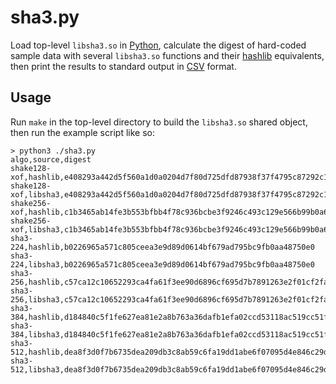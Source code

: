 # sha3.py

Load top-level `libsha3.so` in [Python][], calculate the digest of
hard-coded sample data with several `libsha3.so` functions and their
[hashlib][] equivalents, then print the results to standard output in
[CSV][] format.

## Usage

Run `make` in the top-level directory to build the `libsha3.so` shared
object, then run the example script like so:

    > python3 ./sha3.py
    algo,source,digest
    shake128-xof,hashlib,e408293a442d5f560a1d0a0204d7f80d725dfd87938f37f4795c87292c1e4f28
    shake128-xof,libsha3,e408293a442d5f560a1d0a0204d7f80d725dfd87938f37f4795c87292c1e4f28
    shake256-xof,hashlib,c1b3465ab14fe3b553bfbb4f78c936bcbe3f9246c493c129e566b99b0a6d6914
    shake256-xof,libsha3,c1b3465ab14fe3b553bfbb4f78c936bcbe3f9246c493c129e566b99b0a6d6914
    sha3-224,hashlib,b0226965a571c805ceea3e9d89d0614bf679ad795bc9fb0aa48750e0
    sha3-224,libsha3,b0226965a571c805ceea3e9d89d0614bf679ad795bc9fb0aa48750e0
    sha3-256,hashlib,c57ca12c10652293ca4fa61f3ee90d6896cf695d7b7891263e2f01cf2fa61cf8
    sha3-256,libsha3,c57ca12c10652293ca4fa61f3ee90d6896cf695d7b7891263e2f01cf2fa61cf8
    sha3-384,hashlib,d184840c5f1fe627ea81e2a8b763a36dafb1efa02ccd53118ac519cc51fb8ae1c1350da7707c5801fb944dce26afb813
    sha3-384,libsha3,d184840c5f1fe627ea81e2a8b763a36dafb1efa02ccd53118ac519cc51fb8ae1c1350da7707c5801fb944dce26afb813
    sha3-512,hashlib,dea8f3d0f7b6735dea209db3c8ab59c6fa19dd1abe6f07095d4e846c29da0e484ee8d8dc0bb567419ecfc806e00d4e61982b6536fdf40ad47cb4397628fc8c88
    sha3-512,libsha3,dea8f3d0f7b6735dea209db3c8ab59c6fa19dd1abe6f07095d4e846c29da0e484ee8d8dc0bb567419ecfc806e00d4e61982b6536fdf40ad47cb4397628fc8c88

[csv]: https://en.wikipedia.org/wiki/Comma-separated_values
  "Comma-separated value."
[python]: https://python.org/
  "Python programming language."
[ctypes]: https://docs.python.org/3/library/ctypes.html
  "Python ctypes module."
[hashlib]: https://docs.python.org/3/library/hashlib.html
  "Python hashlib module."
